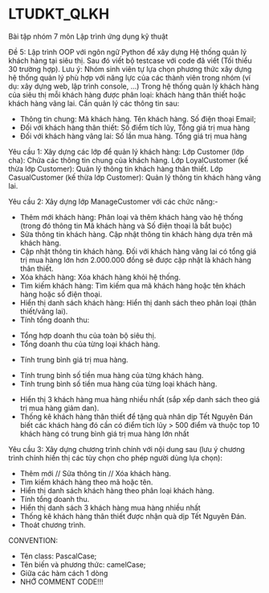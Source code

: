 # LTUDKT_QLKH
Bài tập nhóm 7 môn Lập trình ứng dụng kỹ thuật

Đề 5: Lập trình OOP với ngôn ngữ Python để xây dựng Hệ thống quản lý khách hàng tại siêu thị. Sau đó viết bộ testcase với code đã viết (Tối thiểu 30 trường hợp).
Lưu ý: Nhóm sinh viên tự lựa chọn phương thức xây dựng hệ thống quản lý phù hợp với năng lực của các thành viên trong nhóm (ví dụ: xây dựng web, lập trình console, ...)
Trong hệ thống quản lý khách hàng của siêu thị mỗi khách hàng được phân loại: khách hàng thân thiết hoặc khách hàng vãng lai. Cần quản lý các thông tin sau:
- Thông tin chung: Mã khách hàng. Tên khách hàng. Số điện thoại Email; 
- Đối với khách hàng thân thiết: Số điểm tích lũy, Tổng giá trị mua hàng 
- Đối với khách hàng vãng lai: Số lần mua hàng. Tổng giá trị mua hàng

Yêu cầu 1: Xây dựng các lớp để quản lý khách hàng:
Lớp Customer (lớp cha): Chứa các thông tin chung của khách hàng.
Lớp LoyalCustomer (kế thừa lớp Customer): Quản lý thông tin khách hàng thân thiết. Lớp CasualCustomer (kế thừa lớp Customer): Quản lý thông tin khách hàng vãng lai. 

Yêu cầu 2: Xây dựng lớp ManageCustomer với các chức năng:-
- Thêm mới khách hàng: Phân loại và thêm khách hàng vào hệ thống (trong đó thông tin Mã khách hàng và Số điện thoại là bắt buộc)
- Sửa thông tin khách hàng. Cập nhật thông tin khách hàng dựa trên mã khách hàng.
- Cập nhật thông tin khách hàng. Đối với khách hàng vãng lai có tổng giá trị mua hàng lớn hơn 2.000.000 đồng sẽ được cập nhật là khách hàng thân thiết.
- Xóa khách hàng: Xóa khách hàng khỏi hệ thống.
- Tìm kiếm khách hàng: Tìm kiếm qua mã khách hàng hoặc tên khách hàng hoặc số điện thoại.
- Hiển thị danh sách khách hàng: Hiển thị danh sách theo phân loại (thân thiết/vãng lai). 
- Tính tổng doanh thu:
+ Tổng hợp doanh thu của toàn bộ siêu thị.
+ Tổng doanh thu của từng loại khách hàng.
- Tính trung bình giá trị mua hàng.
+ Tính trung bình số tiền mua hàng của từng khách hàng.
+ Tính trung bình số tiền mua hàng của từng loại khách hàng.
- Hiển thị 3 khách hàng mua hàng nhiều nhất (sắp xếp danh sách theo giá trị mua hàng giảm dan).
- Thống kê khách hàng thân thiết để tặng quà nhân dịp Tết Nguyên Đán biết các khách hàng đó cần có điểm tích lũy > 500 điểm và thuộc top 10 khách hàng có trung bình giá trị mua hàng lớn nhất

Yêu cầu 3: Xây dựng chương trình chính với nội dung sau (lưu ý chương trình chính hiến thị các tùy chọn cho phép người dùng lựa chọn):
- Thêm mới // Sửa thông tin // Xóa khách hàng.
- Tìm kiếm khách hàng theo mã hoặc tên.
- Hiển thị danh sách khách hàng theo phân loại khách hàng.
- Tính tổng doanh thu.
- Hiển thị danh sách 3 khách hàng mua hàng nhiều nhất
- Thống kê khách hàng thân thiết được nhận quà dịp Tết Nguyên Đán.
- Thoát chương trình.

CONVENTION:
- Tên class: PascalCase;
- Tên biến và phương thức: camelCase;
- Giữa các hàm cách 1 dòng
- NHỚ COMMENT CODE!!!